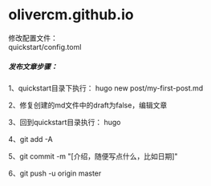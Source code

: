 # olivercm.github.io
修改配置文件：  
quickstart/config.toml

##### 发布文章步骤：
1、quickstart目录下执行：
hugo new post/my-first-post.md

2、修复创建的md文件中的draft为false，编辑文章

3、回到quickstart目录执行：
hugo

4、git add -A

5、git commit -m "[介绍，随便写点什么，比如日期]"

6、git push -u origin master
